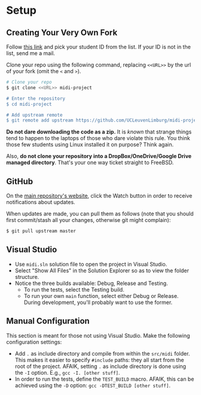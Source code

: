 # Setup

## Creating Your Very Own Fork

Follow [this link](https://classroom.github.com/a/D59eXn9i) and pick your student ID from the list. If your ID is not in the list, send me a mail.

Clone your repo using the following command, replacing `<<URL>>` by the url of your fork
(omit the `<` and `>`).

```bash
# Clone your repo
$ git clone <<URL>> midi-project

# Enter the repository
$ cd midi-project

# Add upstream remote
$ git remote add upstream https://github.com/UCLeuvenLimburg/midi-project-student
```

**Do not dare downloading the code as a zip.** It is *known* that strange things
tend to happen to the laptops of those who dare violate this rule. You think those few students using Linux installed it on purpose? Think again.

Also, **do not clone your repository into a DropBox/OneDrive/Google Drive managed directory**. That's your one way ticket straight to FreeBSD.

## GitHub

On the [main repository's website](https://github.com/UCLeuvenLimburg/midi-project-student),
click the Watch button in order to receive notifications about updates.

When updates are made, you can pull them as follows (note that you should first commit/stash all your changes, otherwise git might complain):

```bash
$ git pull upstream master
```

## Visual Studio

* Use `midi.sln` solution file to open the project in Visual Studio.
* Select "Show All Files" in the Solution Explorer so as to view the folder structure.
* Notice the three builds available: Debug, Release and Testing.
  * To run the tests, select the Testing build.
  * To run your own `main` function, select either Debug or Release. During development, you'll probably want to use the former.

## Manual Configuration

This section is meant for those not using Visual Studio.
Make the following configuration settings:

* Add `.` as include directory and compile from within the `src/midi` folder. This makes it easier to specify `#include` paths: they all start from the root of the project.
  AFAIK, setting `.` as include directory is done using the `-I` option. E.g., `gcc -I. [other stuff]`.
* In order to run the tests, define the `TEST_BUILD` macro. AFAIK, this can be achieved using the `-D` option: `gcc -DTEST_BUILD [other stuff]`.
